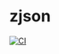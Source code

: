 # zjson
[![CI](https://github.com/x0y14/zjson/actions/workflows/ci.yaml/badge.svg)](https://github.com/x0y14/zjson/actions/workflows/ci.yaml)